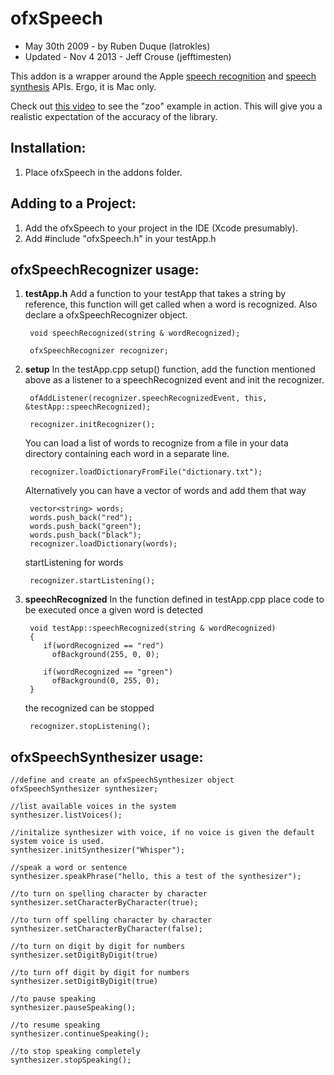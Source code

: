 
# ofxSpeech 
* May 30th 2009 - by Ruben Duque (latrokles)
* Updated - Nov 4 2013 - Jeff Crouse (jefftimesten)

This addon is a wrapper around the Apple [speech recognition](https://developer.apple.com/library/mac/documentation/Carbon/Reference/Speech_Recognition_Manager/Reference/reference.html) and [speech synthesis](https://developer.apple.com/library/mac/documentation/Carbon/Reference/Speech_Synthesis_Manager/Reference/reference.html) APIs. Ergo, it is Mac only.

Check out [this video](https://www.youtube.com/watch?v=aQZA8Im3UqA) to see the "zoo" example in action.  This will give you a realistic expectation of the accuracy of the library.

## Installation:
1. Place ofxSpeech in the addons folder.

## Adding to a Project:
1. Add the ofxSpeech to your project in the IDE (Xcode presumably).
2. Add #include "ofxSpeech.h" in your testApp.h


## ofxSpeechRecognizer usage:

1. **testApp.h** Add a function to your testApp that takes a string by reference, this function will get called when a word is recognized. Also declare a ofxSpeechRecognizer object.
	
        void speechRecognized(string & wordRecognized);
        
        ofxSpeechRecognizer recognizer;

1. **setup** In the testApp.cpp setup() function, add the function mentioned above as a listener to a speechRecognized event and init the recognizer.

        ofAddListener(recognizer.speechRecognizedEvent, this, &testApp::speechRecognized);

        recognizer.initRecognizer();

    You can load a list of words to recognize from a file in your data directory containing each word in a separate line.

        recognizer.loadDictionaryFromFile("dictionary.txt");

    Alternatively you can have a vector of words and add them that way

        vector<string> words;
        words.push_back("red");
        words.push_back("green");
        words.push_back("black");
        recognizer.loadDictionary(words);

    startListening for words

        recognizer.startListening();

1. **speechRecognized** In the function defined in testApp.cpp place code to be executed once a given word is detected

        void testApp::speechRecognized(string & wordRecognized)
        {
           if(wordRecognized == "red")
             ofBackground(255, 0, 0);

           if(wordRecognized == "green")
             ofBackground(0, 255, 0);
        }

    the recognized can be stopped

        recognizer.stopListening();


## ofxSpeechSynthesizer usage:

    //define and create an ofxSpeechSynthesizer object
    ofxSpeechSynthesizer synthesizer;

    //list available voices in the system
    synthesizer.listVoices();

    //initalize synthesizer with voice, if no voice is given the default system voice is used.
    synthesizer.initSynthesizer("Whisper");

    //speak a word or sentence
    synthesizer.speakPhrase("hello, this a test of the synthesizer");

    //to turn on spelling character by character
    synthesizer.setCharacterByCharacter(true);

    //to turn off spelling character by character
    synthesizer.setCharacterByCharacter(false);

    //to turn on digit by digit for numbers
    synthesizer.setDigitByDigit(true)

    //to turn off digit by digit for numbers
    synthesizer.setDigitByDigit(true)

    //to pause speaking
    synthesizer.pauseSpeaking();

    //to resume speaking
    synthesizer.continueSpeaking();

    //to stop speaking completely
    synthesizer.stopSpeaking();
